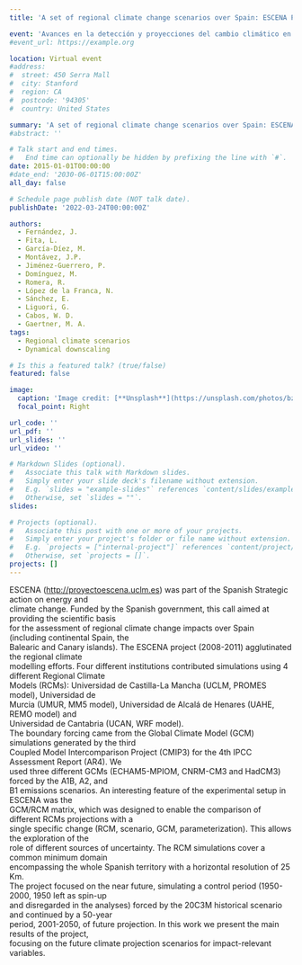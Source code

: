```yaml
---
title: 'A set of regional climate change scenarios over Spain: ESCENA Project'

event: 'Avances en la detección y proyecciones del cambio climático en España a la luz del 5º informe del IPCC'
#event_url: https://example.org

location: Virtual event
#address:
#  street: 450 Serra Mall
#  city: Stanford
#  region: CA
#  postcode: '94305'
#  country: United States

summary: 'A set of regional climate change scenarios over Spain: ESCENA Project'
#abstract: ''

# Talk start and end times.
#   End time can optionally be hidden by prefixing the line with `#`.
date: 2015-01-01T00:00:00
#date_end: '2030-06-01T15:00:00Z'
all_day: false

# Schedule page publish date (NOT talk date).
publishDate: '2022-03-24T00:00:00Z'

authors: 
  - Fernández, J.
  - Fita, L.
  - García-Díez, M.
  - Montávez, J.P.
  - Jiménez-Guerrero, P.
  - Domínguez, M.
  - Romera, R.
  - López de la Franca, N.
  - Sánchez, E.
  - Liguori, G.
  - Cabos, W. D.
  - Gaertner, M. A.
tags: 
  - Regional climate scenarios
  - Dynamical downscaling

# Is this a featured talk? (true/false)
featured: false

image:
  caption: 'Image credit: [**Unsplash**](https://unsplash.com/photos/bzdhc5b3Bxs)'
  focal_point: Right

url_code: ''
url_pdf: ''
url_slides: ''
url_video: ''

# Markdown Slides (optional).
#   Associate this talk with Markdown slides.
#   Simply enter your slide deck's filename without extension.
#   E.g. `slides = "example-slides"` references `content/slides/example-slides.md`.
#   Otherwise, set `slides = ""`.
slides:

# Projects (optional).
#   Associate this post with one or more of your projects.
#   Simply enter your project's folder or file name without extension.
#   E.g. `projects = ["internal-project"]` references `content/project/deep-learning/index.md`.
#   Otherwise, set `projects = []`.
projects: []
---
```


<p>ESCENA (<a href="http://proyectoescena.uclm.es" title="http://proyectoescena.uclm.es">http://proyectoescena.uclm.es</a>) was part of the Spanish Strategic action on energy and<br />
climate change. Funded by the Spanish government, this call aimed at providing the scientific basis<br />
for the assessment of regional climate change impacts over Spain (including continental Spain, the<br />
Balearic and Canary islands). The ESCENA project (2008-2011) agglutinated the regional climate<br />
modelling efforts. Four different institutions contributed simulations using 4 different Regional Climate<br />
Models (RCMs): Universidad de Castilla-La Mancha (UCLM, PROMES model), Universidad de<br />
Murcia (UMUR, MM5 model), Universidad de Alcalá de Henares (UAHE, REMO model) and<br />
Universidad de Cantabria (UCAN, WRF model).<br />
The boundary forcing came from the Global Climate Model (GCM) simulations generated by the third<br />
Coupled Model Intercomparison Project (CMIP3) for the 4th IPCC Assessment Report (AR4). We<br />
used three different GCMs (ECHAM5-MPIOM, CNRM-CM3 and HadCM3) forced by the A1B, A2, and<br />
B1 emissions scenarios. An interesting feature of the experimental setup in ESCENA was the<br />
GCM/RCM matrix, which was designed to enable the comparison of different RCMs projections with a<br />
single specific change (RCM, scenario, GCM, parameterization). This allows the exploration of the<br />
role of different sources of uncertainty. The RCM simulations cover a common minimum domain<br />
encompassing the whole Spanish territory with a horizontal resolution of 25 Km.<br />
The project focused on the near future, simulating a control period (1950-2000, 1950 left as spin-up<br />
and disregarded in the analyses) forced by the 20C3M historical scenario and continued by a 50-year<br />
period, 2001-2050, of future projection. In this work we present the main results of the project,<br />
focusing on the future climate projection scenarios for impact-relevant variables.</p>
